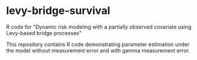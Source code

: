 # levy-bridge-survival
R code for "Dynamic risk modeling with a partially observed covariate using Levy-based bridge processes"

This repository contains R code demonstrating parameter estimation under the model without measurement error and with gamma measurement error.
